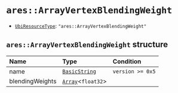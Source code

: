 # `ares::ArrayVertexBlendingWeight`

- [`UbiResourceType`](./index.md#ubiresourcetype-string): `"ares::ArrayVertexBlendingWeight"`

## `ares::ArrayVertexBlendingWeight` structure

| Name | Type | Condition |
| :-- | :-- | :-- |
| name | [`BasicString`](../base.md#basicstring-structure) | `version >= 0x5` |
| blendingWeights | [`Array`](../base.md#array-structure)<`float32`> |  |
